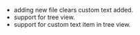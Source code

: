 - adding new file clears custom text added.
- support for tree view.
- support for custom text item in tree view.
